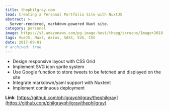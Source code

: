 ```yaml
---
title: thephilgray.com
lead: Creating a Personal Portfolio Site with NuxtJS
abstract: >-
  Server-rendered, markdown-powered Nuxt site.
category: personal
image: https://s3.amazonaws.com/pg-image-host/thepg/screens/Image+2018-06-08+at+8.16.37+PM.png
tags: VueJS, Nuxt, Axios, SASS, SVG, CSS
date: 2017-09-01
# archived: true
---
```


- Design responsive layout with CSS Grid
- Implement SVG icon sprite system
- Use Google function to store tweets to be fetched and displayed on the site
- Integrate markdown/yaml support with Nuxtent
- Implement continuous deployment

**Link**: [https://github.com/philgrayphilgray/thephilgray](https://github.com/philgrayphilgray/thephilgray)

